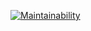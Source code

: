 [![Maintainability](https://api.codeclimate.com/v1/badges/0c6519c0b6925da81963/maintainability)](https://codeclimate.com/github/SaulBadmannn/testCodeClimate2/maintainability)

